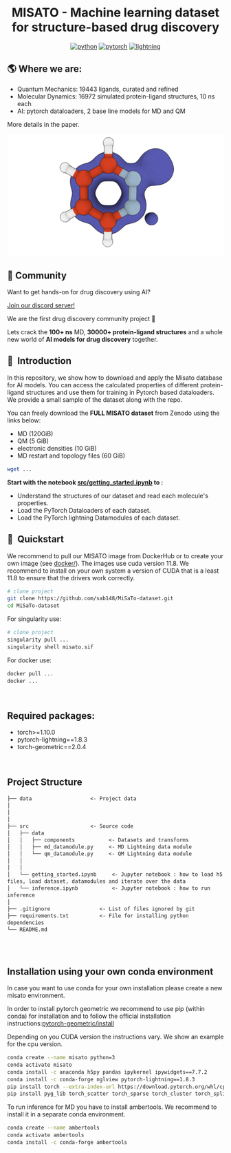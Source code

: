 <div align="center">

# MISATO - Machine learning dataset for structure-based drug discovery

[![python](https://img.shields.io/badge/-Python_3.7_%7C_3.8_%7C_3.9_%7C_3.10-blue?logo=python&logoColor=white)](https://github.com/pre-commit/pre-commit)
[![pytorch](https://img.shields.io/badge/PyTorch_1.10+-ee4c2c?logo=pytorch&logoColor=white)](https://pytorch.org/get-started/locally/)
[![lightning](https://img.shields.io/badge/-Lightning_1.8+-792ee5?logo=pytorchlightning&logoColor=white)](https://pytorchlightning.ai/)

</div>
 
## :earth_americas: Where we are:
- Quantum Mechanics: 19443 ligands, curated and refined
- Molecular Dynamics: 16972 simulated protein-ligand structures, 10 ns each 
- AI: pytorch dataloaders, 2 base line models for MD and QM


More details in the paper.

![Alt text](logo.jpg?raw=true "MISATO")

## :purple_heart: Community

Want to get hands-on for drug discovery using AI?


[Join our discord server!](https://discord.gg/tGaut92VYB)


We are the first drug discovery community project :hugs:


Lets crack the **100+ ns** MD, **30000+ protein-ligand structures** and a whole new world of **AI models for drug discovery** together.


## 📌  Introduction 
 
In this repository, we show how to download and apply the Misato database for AI models. You can access the calculated properties of different protein-ligand structures and use them for training in Pytorch based dataloaders. We provide a small sample of the dataset along with the repo.

You can freely download the **FULL MISATO dataset** from Zenodo using the links below:

- MD (120GiB)
- QM (5 GiB)
- electronic densities (10 GiB)
- MD restart and topology files (60 GiB)
 

```bash
wget ...
```

**Start with the notebook [src/getting_started.ipynb](src/getting_started.ipynb) to :**

- Understand the structures of our dataset and read each molecule's properties.
- Load the PyTorch Dataloaders of each dataset.
- Load the PyTorch lightning Datamodules of each dataset.



## 🚀  Quickstart

We recommend to pull our MISATO image from DockerHub or to create your own image (see [docker/](docker/)).  The images use cuda version 11.8. We recommend to install on your own system a version of CUDA that is a least 11.8 to ensure that the drivers work correctly.

```bash
# clone project
git clone https://github.com/sab148/MiSaTo-dataset.git
cd MiSaTo-dataset
```
For singularity use:
```bash
# clone project
singularity pull ...
singularity shell misato.sif
```

For docker use: 

```bash
docker pull ...
docker ...
```

<br>

## Required packages:

- torch>=1.10.0
- pytorch-lightning==1.8.3
- torch-geometric==2.0.4

<br>

## Project Structure

```
├── data                   <- Project data
│
│
│
├── src                    <- Source code
│   ├── data                    
│   │   ├── components           <- Datasets and transforms
│   │   ├── md_datamodule.py     <- MD Lightning data module
│   │   └── qm_datamodule.py     <- QM Lightning data module
│   │
│   │
│   └── getting_started.ipynb     <- Jupyter notebook : how to load h5 files, load dataset, datamodules and iterate over the data
│   └── inference.ipynb           <- Jupyter notebook : how to run inference
│
├── .gitignore                <- List of files ignored by git
├── requirements.txt          <- File for installing python dependencies
└── README.md
```

<br>
<br>



## Installation using your own conda environment

In case you want to use conda for your own installation please create a new misato environment.

In order to install pytorch geometric we recommend to use pip (within conda) for installation and to follow the official installation instructions:[pytorch-geometric/install](
https://pytorch-geometric.readthedocs.io/en/latest/install/installation.html)

Depending on you CUDA version the instructions vary. We show an example for the cpu version.

```bash
conda create --name misato python=3
conda activate misato
conda install -c anaconda h5py pandas ipykernel ipywidgets==7.7.2
conda install -c conda-forge nglview pytorch-lightning==1.8.3
pip install torch --extra-index-url https://download.pytorch.org/whl/cpu
pip install pyg_lib torch_scatter torch_sparse torch_cluster torch_spline_conv torch_geometric -f https://data.pyg.org/whl/torch-1.13.0+cpu.html
```

To run inference for MD you have to install ambertools. We recommend to install it in a separate conda environment.

```bash
conda create --name ambertools
conda activate ambertools
conda install -c conda-forge ambertools
```



